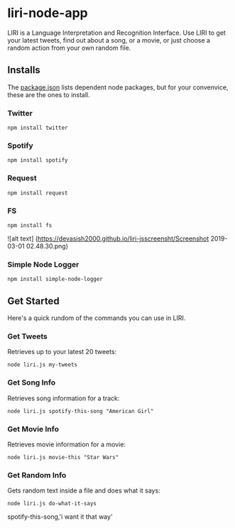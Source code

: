 # liri-node-app

LIRI is a Language Interpretation and Recognition Interface.
Use LIRI to get your latest tweets, find out about a song,
or a movie, or just choose a random action from your own random file.

## Installs

The [package.json](https://github.com/Meggin/liri-node-app/blob/master/package.json)
lists dependent node packages, but for your convenvice, these are the ones to install.

### Twitter

`npm install twitter`

### Spotify

`npm install spotify`

### Request

`npm install request`

### FS

`npm install fs`
  
  ![alt text] (https://devasish2000.github.io/liri-jsscreensht/Screenshot 2019-03-01 02.48.30.png)
  

### Simple Node Logger

`npm install simple-node-logger`

## Get Started

Here's a quick rundom of the commands you can use in LIRI.

### Get Tweets

Retrieves up to your latest 20 tweets:

`node liri.js my-tweets`

### Get Song Info

Retrieves song information for a track:

`node liri.js spotify-this-song "American Girl"`

### Get Movie Info

Retrieves movie information for a movie:

`node liri.js movie-this "Star Wars"`

### Get Random Info

Gets random text inside a file and does what it says:

`node liri.js do-what-it-says`

spotify-this-song,'i want it that way'

